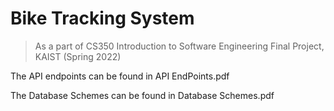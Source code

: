 # Bike Tracking System

> As a part of CS350 Introduction to Software Engineering Final Project, KAIST (Spring 2022)

The API endpoints can be found in API EndPoints.pdf

The Database Schemes can be found in Database Schemes.pdf
